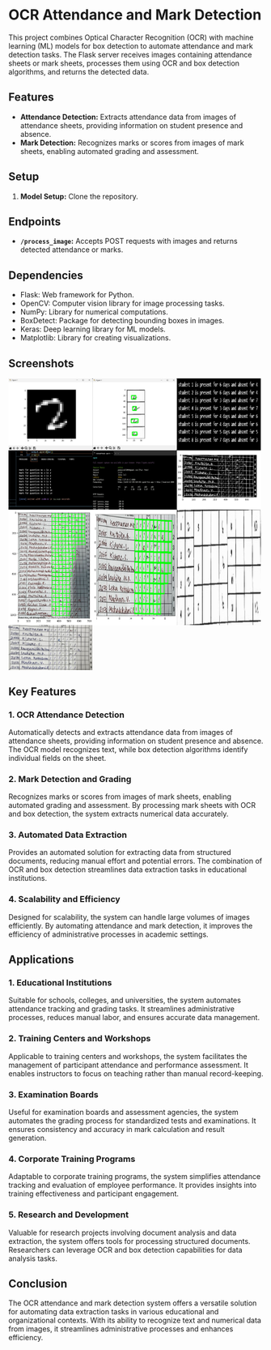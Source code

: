 # OCR Attendance and Mark Detection

This project combines Optical Character Recognition (OCR) with machine learning (ML) models for box detection to automate attendance and mark detection tasks. The Flask server receives images containing attendance sheets or mark sheets, processes them using OCR and box detection algorithms, and returns the detected data.

## Features

- **Attendance Detection:** Extracts attendance data from images of attendance sheets, providing information on student presence and absence.
- **Mark Detection:** Recognizes marks or scores from images of mark sheets, enabling automated grading and assessment.

## Setup

1. **Model Setup:** Clone the repository.

## Endpoints

- **`/process_image`:** Accepts POST requests with images and returns detected attendance or marks.

## Dependencies

- Flask: Web framework for Python.
- OpenCV: Computer vision library for image processing tasks.
- NumPy: Library for numerical computations.
- BoxDetect: Package for detecting bounding boxes in images.
- Keras: Deep learning library for ML models.
- Matplotlib: Library for creating visualizations.

## Screenshots

<div style="display:flex">
  <img src="images/image1.jpeg" alt="Screenshot 1" style="width:33%">
  <img src="images/image2.jpeg" alt="Screenshot 2" style="width:33%">
  <img src="images/image3.jpeg" alt="Screenshot 3" style="width:33%">
</div>
<div style="display:flex">
  <img src="images/image4.jpeg" alt="Screenshot 1" style="width:33%">
  <img src="images/image5.jpeg" alt="Screenshot 2" style="width:33%">
  <img src="images/image6.jpeg" alt="Screenshot 3" style="width:33%">
</div>
<div style="display:flex">
  <img src="images/image7.jpeg" alt="Screenshot 1" style="width:33%">
  <img src="images/image8.jpeg" alt="Screenshot 2" style="width:33%">
  <img src="images/marksheet.jpeg" alt="Screenshot 3" style="width:33%">
</div>
<div style="display:flex">
  <img src="images/yuvan1.png" alt="Screenshot 1" style="width:33%">
</div>

## Key Features

### 1. OCR Attendance Detection
Automatically detects and extracts attendance data from images of attendance sheets, providing information on student presence and absence. The OCR model recognizes text, while box detection algorithms identify individual fields on the sheet.

### 2. Mark Detection and Grading
Recognizes marks or scores from images of mark sheets, enabling automated grading and assessment. By processing mark sheets with OCR and box detection, the system extracts numerical data accurately.

### 3. Automated Data Extraction
Provides an automated solution for extracting data from structured documents, reducing manual effort and potential errors. The combination of OCR and box detection streamlines data extraction tasks in educational institutions.

### 4. Scalability and Efficiency
Designed for scalability, the system can handle large volumes of images efficiently. By automating attendance and mark detection, it improves the efficiency of administrative processes in academic settings.

## Applications

### 1. Educational Institutions
Suitable for schools, colleges, and universities, the system automates attendance tracking and grading tasks. It streamlines administrative processes, reduces manual labor, and ensures accurate data management.

### 2. Training Centers and Workshops
Applicable to training centers and workshops, the system facilitates the management of participant attendance and performance assessment. It enables instructors to focus on teaching rather than manual record-keeping.

### 3. Examination Boards
Useful for examination boards and assessment agencies, the system automates the grading process for standardized tests and examinations. It ensures consistency and accuracy in mark calculation and result generation.

### 4. Corporate Training Programs
Adaptable to corporate training programs, the system simplifies attendance tracking and evaluation of employee performance. It provides insights into training effectiveness and participant engagement.

### 5. Research and Development
Valuable for research projects involving document analysis and data extraction, the system offers tools for processing structured documents. Researchers can leverage OCR and box detection capabilities for data analysis tasks.

## Conclusion

The OCR attendance and mark detection system offers a versatile solution for automating data extraction tasks in various educational and organizational contexts. With its ability to recognize text and numerical data from images, it streamlines administrative processes and enhances efficiency.
